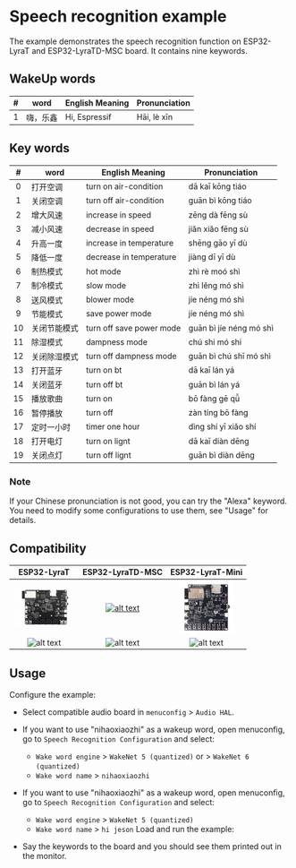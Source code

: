 # Speech recognition example

The example demonstrates the speech recognition function on ESP32-LyraT and ESP32-LyraTD-MSC board. It contains nine keywords. 

## WakeUp words

| # | word    | English Meaning | Pronunciation|
|:-:|---------|--------------------|-------------------|
| 1 | 嗨，乐鑫 | Hi, Espressif      | Hāi, lè xīn        |

## Key words

| #  | word      | English Meaning                | Pronunciation             |
|:-: |-----------|--------------------------------|---------------------------|
| 0  | 打开空调    | turn on air-condition         | dā kaī kōng tiáo          |
| 1  | 关闭空调    |turn off air-condition         | guān bì kōng tiáo         |
| 2  | 增大风速    | increase in speed             | zēng dà fēng sù           |
| 3  | 减小风速    | decrease in speed             | jiǎn xiǎo fēng sù         |
| 4  | 升高一度    | increase in temperature       | shēng gāo yī dù            |
| 5  | 降低一度    | decrease in temperature       | jiàng dī yī dù             |
| 6  | 制热模式    | hot mode                      | zhì rè moó shì             |
| 7  | 制冷模式    | slow mode                     | zhì lěng mó shì           |
| 8  | 送风模式    | blower mode                   | jie néng mó shì           |
| 9  | 节能模式    | save power mode               | jíe néng mó shì           |
| 10 | 关闭节能模式 | turn off save power mode      | guān bì jíe néng mó shì   |
| 11 | 除湿模式    | dampness mode                 | chú shi mó shi            |
| 12 | 关闭除湿模式 | turn off dampness mode        | guān bì chú shī mó shì    |
| 13 | 打开蓝牙    | turn on bt                    | dā kaī lán yá             |
| 14 | 关闭蓝牙    | turn off bt                   | guān bì lán yá            |
| 15 | 播放歌曲    | turn on                       | bō fàng gē qǚ             |
| 16 | 暂停播放    | turn off                      | zàn tíng bō fàng          |
| 17 | 定时一小时  | timer one hour                | dìng shí yī xiǎo shí      |
| 18 | 打开电灯    | turn on lignt                 | dā kaī diàn dēng          |
| 19 | 关闭点灯    | turn off lignt                | guān bì diàn dēng         |

### Note

If your Chinese pronunciation is not good, you can try the "Alexa" keyword. You need to modify some configurations to use them, see "Usage" for details.

## Compatibility

| ESP32-LyraT | ESP32-LyraTD-MSC | ESP32-LyraT-Mini |
|:-----------:|:---------------:|:----------------:|
| [![alt text](../../../docs/_static/esp32-lyrat-v4.3-side-small.jpg "ESP32-LyraT")](https://docs.espressif.com/projects/esp-adf/en/latest/get-started/get-started-esp32-lyrat.html) | [![alt text](../../../docs/_static/esp32-lyratd-msc-v2.2-small.jpg "ESP32-LyraTD-MSC")](https://docs.espressif.com/projects/esp-adf/en/latest/get-started/get-started-esp32-lyratd-msc.html) | [![alt text](../../../docs/_static/esp32-lyrat-mini-v1.2-small.jpg "ESP32-LyraT-Mini")](https://docs.espressif.com/projects/esp-adf/en/latest/get-started/get-started-esp32-lyrat-mini.html) |
| ![alt text](../../../docs/_static/yes-button.png "Compatible") | ![alt text](../../../docs/_static/yes-button.png "Compatible") | ![alt text](../../../docs/_static/yes-button.png "Compatible") |
## Usage

Configure the example:

- Select compatible audio board in `menuconfig` > `Audio HAL`.
- If you want to use "nihaoxiaozhi" as a wakeup word, open menuconfig, go to `Speech Recognition Configuration` and select:
    - `Wake word engine` > `WakeNet 5 (quantized)` or > `WakeNet 6 (quantized)`
    - `Wake word name` > `nihaoxiaozhi`
- If you want to use "nihaoxiaozhi" as a wakeup word, open menuconfig, go to `Speech Recognition Configuration` and select:
    - `Wake word engine` > `WakeNet 5 (quantized)`  
    - `Wake word name` > `hi jeson`
Load and run the example:

- Say the keywords to the board and you should see them printed out in the monitor.

